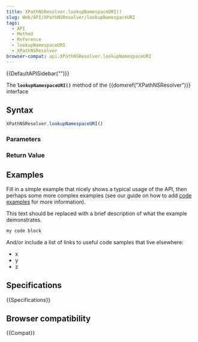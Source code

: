 ```yaml
---
title: XPathNSResolver.lookupNamespaceURI()
slug: Web/API/XPathNSResolver/lookupNamespaceURI
tags:
  - API
  - Method
  - Reference
  - lookupNamespaceURI
  - XPathNSResolver
browser-compat: api.XPathNSResolver.lookupNamespaceURI
---
```

{{DefaultAPISidebar("")}}

The **`lookupNamespaceURI()`** method of the {{domxref("XPathNSResolver")}} interface 

## Syntax

```js
XPathNSResolver.lookupNamespaceURI()
```

### Parameters



### Return Value



## Examples

Fill in a simple example that nicely shows a typical usage of the API, then perhaps some more complex examples (see our guide on how to add [code examples](/en-US/docs/MDN/Contribute/Structures/Code_examples) for more information).

This text should be replaced with a brief description of what the example demonstrates.

```js
my code block
```

And/or include a list of links to useful code samples that live elsewhere:

*   x
*   y
*   z

## Specifications

{{Specifications}}

## Browser compatibility

{{Compat}}


